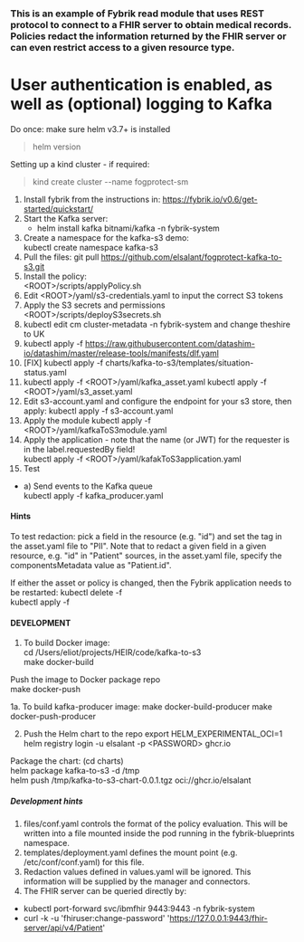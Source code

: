 ### This is an example of Fybrik read module that uses REST protocol to connect to a FHIR server to obtain medical records.  Policies redact the information returned by the FHIR server or can even restrict access to a given resource type.
# User authentication is enabled, as well as (optional) logging to Kafka

Do once:  make sure helm v3.7+ is installed
> helm version
> 
Setting up a kind cluster - if required:
> kind create cluster --name fogprotect-sm

1. Install fybrik from the instructions in: https://fybrik.io/v0.6/get-started/quickstart/
2. Start the Kafka server:  
   - helm install kafka bitnami/kafka -n fybrik-system  
3. Create a namespace for the kafka-s3 demo:  
kubectl create namespace kafka-s3
4. Pull the files:
git pull https://github.com/elsalant/fogprotect-kafka-to-s3.git
5. Install the policy:  
\<ROOT>/scripts/applyPolicy.sh
6. Edit \<ROOT>/yaml/s3-credentials.yaml to input the correct S3 tokens
7. Apply the S3 secrets and permissions  
\<ROOT>/scripts/deployS3secrets.sh 
8. kubectl edit cm cluster-metadata -n fybrik-system
and change theshire to UK
9. kubectl apply -f https://raw.githubusercontent.com/datashim-io/datashim/master/release-tools/manifests/dlf.yaml
10. [FIX]  kubectl apply -f charts/kafka-to-s3/templates/situation-status.yaml
11. kubectl apply -f \<ROOT>/yaml/kafka_asset.yaml
    kubectl apply -f \<ROOT>/yaml/s3_asset.yaml
12. Edit s3-account.yaml and configure the endpoint for your s3 store, then apply:
kubectl apply -f s3-account.yaml
13. Apply the module
kubectl apply -f \<ROOT>/yaml/kafkaToS3module.yaml  
14. Apply the application - note that the name (or JWT) for the requester is in the label.requestedBy field!  
kubectl apply -f \<ROOT>/yaml/kafakToS3application.yaml
14. Test
- a) Send events to the Kafka queue  
kubectl apply -f kafka_producer.yaml 


#### Hints
To test redaction: pick a field in the resource (e.g. "id") and set the tag in the asset.yaml file to "PII".
Note that to redact a given field in a given resource, e.g. "id" in "Patient" sources, in the asset.yaml file, specify the componentsMetadata value as "Patient.id".

If either the asset or policy is changed, then the Fybrik application needs to be restarted:
kubectl delete -f <name of FybrikApplication file>  
kubectl apply -f <name of FybrikApplication file>
 
#### DEVELOPMENT

1. To build Docker image:  
cd /Users/eliot/projects/HEIR/code/kafka-to-s3  
make docker-build  

Push the image to Docker package repo  
make docker-push

1a. To build kafka-producer image:
 make docker-build-producer
 make docker-push-producer

2. Push the Helm chart to the repo
export HELM_EXPERIMENTAL_OCI=1  
helm registry login -u elsalant -p \<PASSWORD> ghcr.io

Package the chart: (cd charts)  
helm package kafka-to-s3 -d /tmp  
helm push /tmp/kafka-to-s3-chart-0.0.1.tgz oci://ghcr.io/elsalant

##### Development hints
1. files/conf.yaml controls the format of the policy evaluation.  This will be written into a file mounted inside the pod running in the fybrik-blueprints namespace.
2. templates/deployment.yaml defines the mount point (e.g. /etc/conf/conf.yaml) for this file.
3. Redaction values defined in values.yaml will be ignored.  This information will be supplied by the manager and connectors.
4. The FHIR server can be queried directly by:
 - kubectl port-forward svc/ibmfhir 9443:9443 -n fybrik-system  
 - curl -k -u 'fhiruser:change-password' 'https://127.0.0.1:9443/fhir-server/api/v4/Patient'
